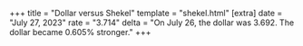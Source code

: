 +++
title = "Dollar versus Shekel"
template = "shekel.html"
[extra]
date = "July 27, 2023"
rate = "3.714"
delta = "On July 26, the dollar was 3.692. The dollar became 0.605% stronger."
+++
